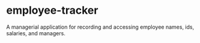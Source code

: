 # employee-tracker
A managerial application for recording and accessing employee names, ids, salaries, and managers.
